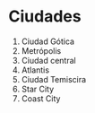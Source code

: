 # Ciudades

1. Ciudad Gótica
2. Metrópolis
3. Ciudad central
4. Atlantis
5. Ciudad Temiscira
6. Star City
7. Coast City